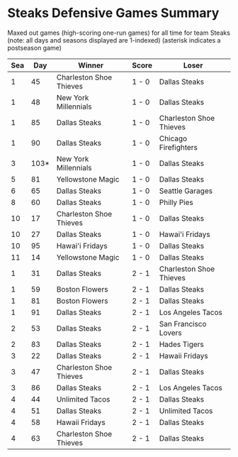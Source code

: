 # Steaks Defensive Games Summary



Maxed out games (high-scoring one-run games) for all time for team Steaks (note: all days and seasons displayed are 1-indexed) (asterisk indicates a postseason game)


| Sea | Day | Winner | Score | Loser | 
| ------ |------ |------ |------ |------ |
| 1 | 45 | Charleston Shoe Thieves | 1 - 0 | Dallas Steaks | 
| 1 | 48 | New York Millennials | 1 - 0 | Dallas Steaks | 
| 1 | 85 | Dallas Steaks | 1 - 0 | Charleston Shoe Thieves | 
| 1 | 90 | Dallas Steaks | 1 - 0 | Chicago Firefighters | 
| 3 | 103* | New York Millennials | 1 - 0 | Dallas Steaks | 
| 5 | 81 | Yellowstone Magic | 1 - 0 | Dallas Steaks | 
| 6 | 65 | Dallas Steaks | 1 - 0 | Seattle Garages | 
| 8 | 60 | Dallas Steaks | 1 - 0 | Philly Pies | 
| 10 | 17 | Charleston Shoe Thieves | 1 - 0 | Dallas Steaks | 
| 10 | 27 | Dallas Steaks | 1 - 0 | Hawai'i Fridays | 
| 10 | 95 | Hawai'i Fridays | 1 - 0 | Dallas Steaks | 
| 11 | 14 | Yellowstone Magic | 1 - 0 | Dallas Steaks | 
| 1 | 31 | Dallas Steaks | 2 - 1 | Charleston Shoe Thieves | 
| 1 | 59 | Boston Flowers | 2 - 1 | Dallas Steaks | 
| 1 | 81 | Boston Flowers | 2 - 1 | Dallas Steaks | 
| 1 | 91 | Dallas Steaks | 2 - 1 | Los Angeles Tacos | 
| 2 | 53 | Dallas Steaks | 2 - 1 | San Francisco Lovers | 
| 2 | 83 | Dallas Steaks | 2 - 1 | Hades Tigers | 
| 3 | 22 | Dallas Steaks | 2 - 1 | Hawaii Fridays | 
| 3 | 47 | Charleston Shoe Thieves | 2 - 1 | Dallas Steaks | 
| 3 | 86 | Dallas Steaks | 2 - 1 | Los Angeles Tacos | 
| 4 | 44 | Unlimited Tacos | 2 - 1 | Dallas Steaks | 
| 4 | 51 | Dallas Steaks | 2 - 1 | Unlimited Tacos | 
| 4 | 58 | Hawaii Fridays | 2 - 1 | Dallas Steaks | 
| 4 | 63 | Charleston Shoe Thieves | 2 - 1 | Dallas Steaks | 


